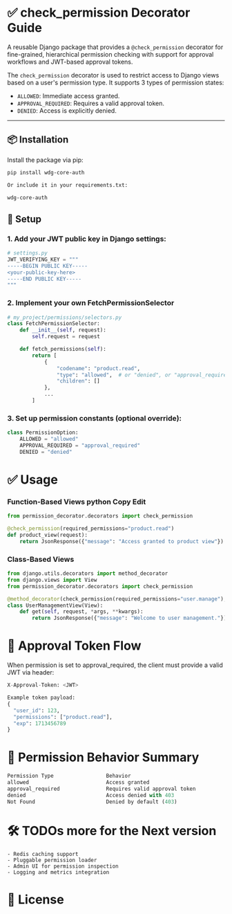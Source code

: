 # ✅ check_permission Decorator Guide

A reusable Django package that provides a `@check_permission` decorator for fine-grained, hierarchical permission checking with support for approval workflows and JWT-based approval tokens.

The `check_permission` decorator is used to restrict access to Django views based on a user's permission type. It supports 3 types of permission states:

- `ALLOWED`: Immediate access granted.
- `APPROVAL_REQUIRED`: Requires a valid approval token.
- `DENIED`: Access is explicitly denied.

---

## 📦 Installation

Install the package via pip:

```bash
pip install wdg-core-auth

Or include it in your requirements.txt:

wdg-core-auth
```

## 🔧 Setup

### 1. Add your JWT public key in Django settings:


```python
# settings.py
JWT_VERIFYING_KEY = """
-----BEGIN PUBLIC KEY-----
<your-public-key-here>
-----END PUBLIC KEY-----
"""
```

### 2. Implement your own FetchPermissionSelector


```python
# my_project/permissions/selectors.py
class FetchPermissionSelector:
    def __init__(self, request):
        self.request = request

    def fetch_permissions(self):
        return [
            {
                "codename": "product.read",
                "type": "allowed",  # or "denied", or "approval_required"
                "children": []
            },
            ...
        ]

```

### 3. Set up permission constants (optional override):

```python
class PermissionOption:
    ALLOWED = "allowed"
    APPROVAL_REQUIRED = "approval_required"
    DENIED = "denied"
```


# ✅ Usage

### Function-Based Views python Copy Edit

```python
from permission_decorator.decorators import check_permission

@check_permission(required_permissions="product.read")
def product_view(request):
    return JsonResponse({"message": "Access granted to product view"})

```

### Class-Based Views

```python
from django.utils.decorators import method_decorator
from django.views import View
from permission_decorator.decorators import check_permission

@method_decorator(check_permission(required_permissions="user.manage"), name='dispatch')
class UserManagementView(View):
    def get(self, request, *args, **kwargs):
        return JsonResponse({"message": "Welcome to user management."})


```

# 🔐 Approval Token Flow
When permission is set to approval_required, the client must provide a valid JWT via header:

```python
X-Approval-Token: <JWT>
```

```python
Example token payload:
{
  "user_id": 123,
  "permissions": ["product.read"],
  "exp": 1713456789
}

```

# 🔄 Permission Behavior Summary

```python
Permission Type	                Behavior
allowed	                        Access granted
approval_required	            Requires valid approval token
denied	                        Access denied with 403
Not Found	                    Denied by default (403)

```


# 🛠️ TODOs more for the Next version

```
- Redis caching support
- Pluggable permission loader
- Admin UI for permission inspection
- Logging and metrics integration

```

# 📃 License